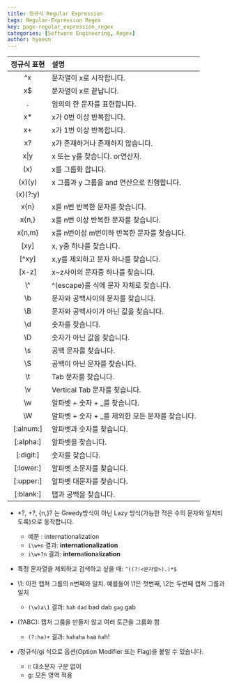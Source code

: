 ```yaml
---
title: 정규식 Regular Expression
tags: Regular-Expression Regex
key: page-regular_expression_regex
categories: [Software Engineering, Regex]
author: hyoeun
---
```


|정규식 표현|설명|
|:--:|:--|
|^x|문자열이 x로 시작합니다.|
|x$|문자열이 x로 끝납니다.|
|.|임의의 한 문자를 표현합니다.|
|x*|x가 0번 이상 반복합니다.|
|x+|x가 1번 이상 반복합니다.|
|x?|x가 존재하거나 존재하지 않습니다.|
|x\|y|x 또는 y를 찾습니다. or연산자.|
|(x)|x를 그룹화 합니다.|
|(x)(y)|x 그룹과 y 그룹을 and 연산으로 진행합니다.|
|(x)(?:y)||
|x{n}|x를 n번 반복한 문자를 찾습니다.|
|x{n,}|x를 n번 이상 반복한 문자를 찾습니다.|
|x{n,m}|x를 n번이상 m번이하 반복한 문자를 찾습니다.|
|\[xy]|x, y중 하나를 찾습니다.|
|\[^xy]|x,y를 제외하고 문자 하나를 찾습니다.|
|\[x-z]|x~z사이의 문자중 하나를 찾습니다.|
|\\^|^(escape)를 식에 문자 자체로 찾습니다.|
|\\b|문자와 공백사이의 문자를 찾습니다.|
|\\B|문자와 공백사이가 아닌 값을 찾습니다.|
|\\d|숫자를 찾습니다.|
|\\D|숫자가 아닌 값을 찾습니다.|
|\\s|공백 문자를 찾습니다.|
|\\S|공백이 아닌 문자를 찾습니다.|
|\\t|Tab 문자를 찾습니다.|
|\\v|Vertical Tab 문자를 찾습니다.|
|\\w|알파벳 + 숫자 + _를 찾습니다.|
|\\W|알파벳 + 숫자 + _를 제외한 모든 문자를 찾습니다.|
|\[:alnum:]|알파벳과 숫자를 찾습니다.|
|\[:alpha:]|알파벳을 찾습니다.|
|\[:digit:]|숫자를 찾습니다.|
|\[:lower:]|알파벳 소문자를 찾습니다.|
|\[:upper:]|알파벳 대문자를 찾습니다.|
|\[:blank:]|탭과 공백을 찾습니다.|

* *?, +?, {n,}? 는 Greedy방식이 아닌 Lazy 방식(가능한 적은 수의 문자와 일치되도록)으로 동작합니다.
  * 예문 : internationalization
  * ```i\w+n``` 결과: **internationalization**
  * ```i\w+?n``` 결과: **intern**at**ion**al**ization**

* 특정 문자열을 제외하고 검색하고 싶을 때: ```^((?!<문자열>).)*$```

* \1: 이전 캡쳐 그룹의 n번째와 일치. 예를들어 \1은 첫번째, \2는 두번째 캡쳐 그룹과 일치
  * ```(\w)a\1``` 결과: ```hah``` ```dad``` bad dab ```gag``` gab

* (?ABC): 캡처 그룹을 만들지 않고 여러 토큰을 그룹화 함
  * ```(?:ha)+``` 결과: ```hahaha``` ```ha```a ```ha```h!

* /정규식/gi 식으로 옵션(Option Modifier 또는 Flag)을 붙일 수 있습니다.
  * i: 대소문자 구분 없이
  * g: 모든 영역 적용